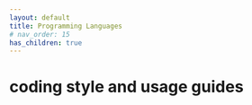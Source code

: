 ```yaml
---
layout: default
title: Programming Languages
# nav_order: 15
has_children: true
---
```


# coding style and usage guides
